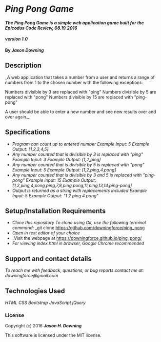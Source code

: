 # _Ping Pong Game_

#### _The Ping Pong Game is a simple web application game built for the Epicodus Code Review, 08.19.2016_
#### _version 1.0_

#### By _**Jason Downing**_

## Description

_A web application that takes a number from a user and returns a range of numbers from 1 to the chosen number with the following exceptions:

Numbers divisible by 3 are replaced with "ping"
Numbers divisible by 5 are replaced with "pong"
Numbers divisible by 15 are replaced with "ping-pong"

A user should be able to enter a new number and see new results over and over again._

## Specifications

* _Program can count up to entered number_
    _Example Input: 5_
    _Example Output: [1,2,3,4,5]_
* _Any number counted that is divisible by 3 is replaced with "ping"_
    _Example Input: 3_
    _Example Output: [1,2,ping]_
* _Any number counted that is divisible by 5 is replaced with "pong"_
    _Example Input: 5_
    _Example Output: [1,2,ping,4,pong]_
* _Any number counted that is divisible by 3 and 5 is replaced with "ping-pong"_
    _Example Input: 15_
    _Example Output: [1,2,ping,4,pong,ping,7,8,ping,pong,11,ping,13,14,ping-pong]_
* _Output is returned as a string with replacements included_
    _Example Input: 5_
    _Example Output: "1 2 ping 4 pong"_
    
## Setup/Installation Requirements

* _Clone this repository_
    _To clone using Git, use the following terminal command:_
    _git clone https://github.com/downingforce/ping_pong
* _Open in text editor of your choice_
* _Visit the webpage at https://downingforce.github.io/ping_pong/
* _For viewing index.html in browser, Google Chrome recommended_


## Support and contact details

_To reach me with feedback, questions, or bug reports contact me at: downingforce@gmail.com_

## Technologies Used

_HTML_
_CSS_
_Bootstrap_
_JavaScript_
_jQuery_

### License

Copyright (c) 2016 **_Jason H. Downing_**

This software is licensed under the MIT license.
